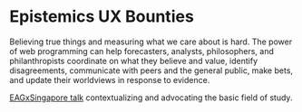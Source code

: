 # Epistemics UX Bounties

Believing true things and measuring what we care about is hard. The power of web programming can help forecasters, analysts, philosophers, and philanthropists coordinate on what they believe and value, identify disagreements, communicate with peers and the general public, make bets, and update their worldviews in response to evidence. 

[EAGxSingapore talk](https://docs.google.com/presentation/d/1q22ApsoGi12GZTnbXzzlhZL590OvDOblUKTN87pDmx4/edit?usp=sharing) contextualizing and advocating the basic field of study. 
